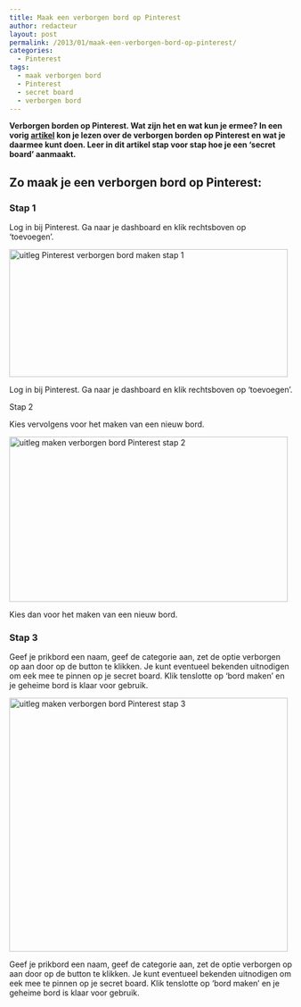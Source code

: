```yaml
---
title: Maak een verborgen bord op Pinterest
author: redacteur
layout: post
permalink: /2013/01/maak-een-verborgen-bord-op-pinterest/
categories:
  - Pinterest
tags:
  - maak verborgen bord
  - Pinterest
  - secret board
  - verborgen bord
---
```

**Verborgen borden op Pinterest. Wat zijn het en wat kun je ermee? In een vorig [artikel][1] kon je lezen over de verborgen borden op Pinterest en wat je daarmee kunt doen. Leer in dit artikel stap voor stap hoe je een &#8216;secret board&#8217; aanmaakt.**

## Zo maak je een verborgen bord op Pinterest:

### Stap 1

Log in bij Pinterest. Ga naar je dashboard en klik rechtsboven op &#8216;toevoegen&#8217;.

<div id="attachment_3296" style="width: 510px" class="wp-caption aligncenter">
  <img class="size-full wp-image-3296" src="/wordpress/wp-content/uploads/2013/01/verborgen_bord_stap_1.jpg" alt="uitleg Pinterest verborgen bord maken stap 1" width="500" height="229" />
  
  <p class="wp-caption-text">
    Log in bij Pinterest. Ga naar je dashboard en klik rechtsboven op &#8216;toevoegen&#8217;.
  </p>
</div>

Stap 2

Kies vervolgens voor het maken van een nieuw bord.

<div id="attachment_3297" style="width: 510px" class="wp-caption aligncenter">
  <img class="size-full wp-image-3297 " title="verborgen bord Pinterest maken stap 2" src="/wordpress/wp-content/uploads/2013/01/verborgen_bord_stap_2.jpg" alt="uitleg maken verborgen bord Pinterest stap 2" width="500" height="296" />
  
  <p class="wp-caption-text">
    Kies dan voor het maken van een nieuw bord.
  </p>
</div>

### Stap 3

Geef je prikbord een naam, geef de categorie aan, zet de optie verborgen op aan door op de button te klikken. Je kunt eventueel bekenden uitnodigen om eek mee te pinnen op je secret board. Klik tenslotte op &#8216;bord maken&#8217; en je geheime bord is klaar voor gebruik.

<div id="attachment_3298" style="width: 510px" class="wp-caption alignright">
  <img class="size-full wp-image-3298" title="verborgen bord Pinterest maken stap 3" src="/wordpress/wp-content/uploads/2013/01/verborgen_bord_stap_3.jpg" alt="uitleg maken verborgen bord Pinterest stap 3" width="500" height="455" />
  
  <p class="wp-caption-text">
    Geef je prikbord een naam, geef de categorie aan, zet de optie verborgen op aan door op de button te klikken. Je kunt eventueel bekenden uitnodigen om eek mee te pinnen op je secret board. Klik tenslotte op &#8216;bord maken&#8217; en je geheime bord is klaar voor gebruik.
  </p>
</div>

 [1]: /wordpress/2013/01/verborgen-borden-op-pinterest-wat-kun-je-ermee/ "Verborgen borden op Pinterest, wat kun je ermee?"
